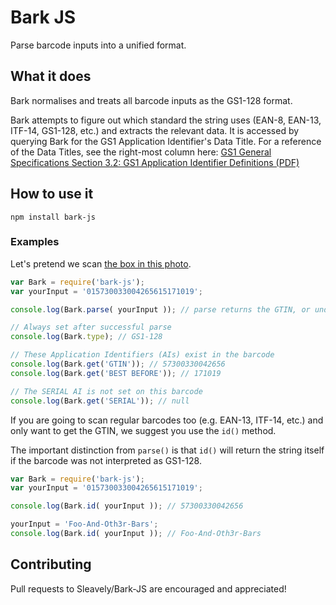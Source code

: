 # Bark JS

 Parse barcode inputs into a unified format.


## What it does

Bark normalises and treats all barcode inputs as the GS1-128 format.

Bark attempts to figure out which standard the string uses (EAN-8, EAN-13, ITF-14, GS1-128, etc.) and extracts the relevant data. It is accessed by querying Bark for the GS1 Application Identifier's Data Title. For a reference of the Data Titles, see the right-most column here: [GS1 General Specifications Section 3.2: GS1 Application Identifier Definitions (PDF)](https://www.gs1.org/sites/default/files/docs/barcodes/GS1_General_Specifications.pdf)

## How to use it

```
npm install bark-js
```

### Examples

Let's pretend we scan [the box in this photo](https://goo.gl/photos/HCE7WrNHDKvQL5ei8).

```javascript
var Bark = require('bark-js');
var yourInput = '015730033004265615171019';

console.log(Bark.parse( yourInput )); // parse returns the GTIN, or undefined

// Always set after successful parse
console.log(Bark.type); // GS1-128

// These Application Identifiers (AIs) exist in the barcode
console.log(Bark.get('GTIN')); // 57300330042656
console.log(Bark.get('BEST BEFORE')); // 171019

// The SERIAL AI is not set on this barcode
console.log(Bark.get('SERIAL')); // null
```

If you are going to scan regular barcodes too (e.g. EAN-13, ITF-14, etc.) and only want to get the GTIN, we suggest you use the `id()` method.

The important distinction from `parse()` is that `id()` will return the string itself if the barcode was not interpreted as GS1-128.

```javascript
var Bark = require('bark-js');
var yourInput = '015730033004265615171019';

console.log(Bark.id( yourInput )); // 57300330042656

yourInput = 'Foo-And-Oth3r-Bars';
console.log(Bark.id( yourInput )); // Foo-And-Oth3r-Bars
```

## Contributing

Pull requests to Sleavely/Bark-JS are encouraged and appreciated!
